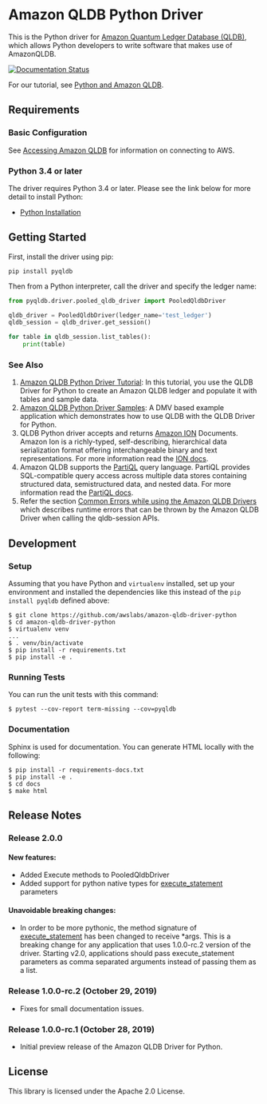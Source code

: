 # Amazon QLDB Python Driver

This is the Python driver for [Amazon Quantum Ledger Database (QLDB)](https://aws.amazon.com/qldb/), which allows Python developers
to write software that makes use of AmazonQLDB.

[![Documentation Status](https://readthedocs.org/projects/amazon-qldb-driver-python/badge/?version=latest)](https://amazon-qldb-driver-python.readthedocs.io/en/latest/?badge=latest)

For our tutorial, see [Python and Amazon QLDB](https://docs.aws.amazon.com/qldb/latest/developerguide/getting-started.python.html).

## Requirements

### Basic Configuration

See [Accessing Amazon QLDB](https://docs.aws.amazon.com/qldb/latest/developerguide/accessing.html) for information on connecting to AWS.

### Python 3.4 or later

The driver requires Python 3.4 or later. Please see the link below for more detail to install Python:

* [Python Installation](https://www.python.org/downloads/)

## Getting Started

First, install the driver using pip:

```pip install pyqldb```


Then from a Python interpreter, call the driver and specify the ledger name:

```python
from pyqldb.driver.pooled_qldb_driver import PooledQldbDriver

qldb_driver = PooledQldbDriver(ledger_name='test_ledger')
qldb_session = qldb_driver.get_session()

for table in qldb_session.list_tables():
    print(table)
```

### See Also

1. [Amazon QLDB Python Driver Tutorial](https://docs.aws.amazon.com/qldb/latest/developerguide/getting-started.python.tutorial.html): In this tutorial, you use the QLDB Driver for Python to create an Amazon QLDB ledger and populate it with tables and sample data.
2. [Amazon QLDB Python Driver Samples](https://github.com/aws-samples/amazon-qldb-dmv-sample-python): A DMV based example application which demonstrates how to use QLDB with the QLDB Driver for Python.
3. QLDB Python driver accepts and returns [Amazon ION](http://amzn.github.io/ion-docs/) Documents. Amazon Ion is a richly-typed, self-describing, hierarchical data serialization format offering interchangeable binary and text representations. For more information read the [ION docs](https://readthedocs.org/projects/ion-python/).
4. Amazon QLDB supports the [PartiQL](https://partiql.org/) query language. PartiQL provides SQL-compatible query access across multiple data stores containing structured data, semistructured data, and nested data. For more information read the [PartiQL docs](https://partiql.org/docs.html).
5. Refer the section [Common Errors while using the Amazon QLDB Drivers](https://docs.aws.amazon.com/qldb/latest/developerguide/driver-errors.html) which describes runtime errors that can be thrown by the Amazon QLDB Driver when calling the qldb-session APIs.

## Development

### Setup

Assuming that you have Python and `virtualenv` installed, set up your environment and installed the dependencies
like this instead of the `pip install pyqldb` defined above:

```
$ git clone https://github.com/awslabs/amazon-qldb-driver-python
$ cd amazon-qldb-driver-python
$ virtualenv venv
...
$ . venv/bin/activate
$ pip install -r requirements.txt
$ pip install -e .
```

### Running Tests

You can run the unit tests with this command:

```
$ pytest --cov-report term-missing --cov=pyqldb
```

### Documentation 

Sphinx is used for documentation. You can generate HTML locally with the following:

```
$ pip install -r requirements-docs.txt
$ pip install -e .
$ cd docs
$ make html
```

## Release Notes

### Release 2.0.0

#### New features:
* Added Execute methods to PooledQldbDriver
* Added support for python native types for [execute_statement](https://amazon-qldb-driver-python.readthedocs.io/en/latest/reference/session/pooled_qldb_session.html#pyqldb.session.pooled_qldb_session.PooledQldbSession.execute_statement) parameters

#### Unavoidable breaking changes:
* In order to be more pythonic, the method signature of [execute_statement](https://amazon-qldb-driver-python.readthedocs.io/en/latest/reference/session/pooled_qldb_session.html#pyqldb.session.pooled_qldb_session.PooledQldbSession.execute_statement) has 
been changed to receive *args. This is a breaking change for any application 
that uses 1.0.0-rc.2 version of the driver. Starting v2.0, applications should 
pass execute_statement parameters as comma separated arguments instead of passing them as a list.

### Release 1.0.0-rc.2 (October 29, 2019)

* Fixes for small documentation issues.

### Release 1.0.0-rc.1 (October 28, 2019)

* Initial preview release of the Amazon QLDB Driver for Python.

## License

This library is licensed under the Apache 2.0 License.
